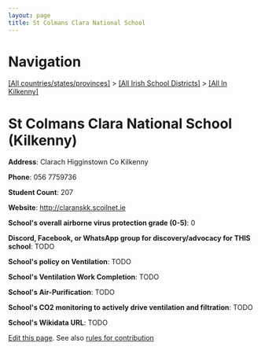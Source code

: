 ```yaml
---
layout: page
title: St Colmans Clara National School
---
```

# Navigation

[[All countries/states/provinces]](../../..) > [[All Irish School Districts]](../..) > [[All In Kilkenny]](..)

# St Colmans Clara National School (Kilkenny)

**Address**: Clarach Higginstown Co Kilkenny

**Phone**: 056 7759736

**Student Count**: 207

**Website**: <http://claranskk.scoilnet.ie>

**School's overall airborne virus protection grade (0-5)**: 0

**Discord, Facebook, or WhatsApp group for discovery/advocacy for THIS school**: TODO

**School's policy on Ventilation**: TODO

**School's Ventilation Work Completion**: TODO

**School's Air-Purification**: TODO

**School's CO2 monitoring to actively drive ventilation and filtration**: TODO

**School's Wikidata URL**: TODO


[Edit this page](https://github.com/ventilate-schools/Ireland/edit/main/./Kilkenny/St_Colmans_Clara_National_School.md). See also [rules for contribution](../../../contribution-rules/)